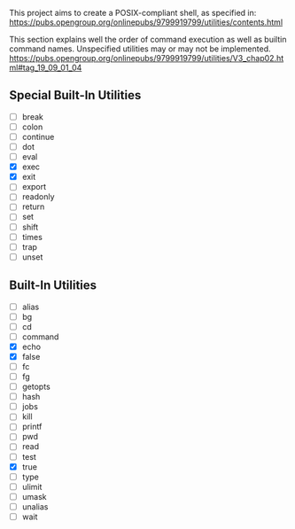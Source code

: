 This project aims to create a POSIX-compliant shell, as specified in:
https://pubs.opengroup.org/onlinepubs/9799919799/utilities/contents.html

This section explains well the order of command execution as well as builtin
command names. Unspecified utilities may or may not be implemented.
https://pubs.opengroup.org/onlinepubs/9799919799/utilities/V3_chap02.html#tag_19_09_01_04

## Special Built-In Utilities

- [ ] break
- [ ] colon
- [ ] continue
- [ ] dot
- [ ] eval
- [x] exec
- [x] exit
- [ ] export
- [ ] readonly
- [ ] return
- [ ] set
- [ ] shift
- [ ] times
- [ ] trap
- [ ] unset

## Built-In Utilities
- [ ] alias
- [ ] bg
- [ ] cd
- [ ] command
- [x] echo
- [x] false
- [ ] fc
- [ ] fg
- [ ] getopts
- [ ] hash
- [ ] jobs
- [ ] kill
- [ ] printf
- [ ] pwd
- [ ] read
- [ ] test
- [x] true
- [ ] type
- [ ] ulimit
- [ ] umask
- [ ] unalias
- [ ] wait
